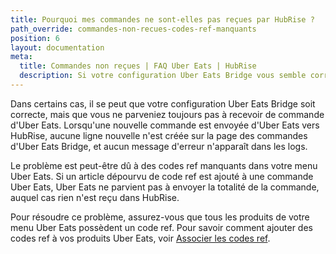 ```yaml
---
title: Pourquoi mes commandes ne sont-elles pas reçues par HubRise ?
path_override: commandes-non-recues-codes-ref-manquants
position: 6
layout: documentation
meta:
  title: Commandes non reçues | FAQ Uber Eats | HubRise
  description: Si votre configuration Uber Eats Bridge vous semble correcte, et que vous ne recevez toujours pas de commande d'Uber Eats, il est possible que certains produits de votre menu n'aient pas de code ref.
---
```


Dans certains cas, il se peut que votre configuration Uber Eats Bridge soit correcte, mais que vous ne parveniez toujours pas à recevoir de commande d'Uber Eats. Lorsqu'une nouvelle commande est envoyée d'Uber Eats vers HubRise, aucune ligne nouvelle n'est créée sur la page des commandes d'Uber Eats Bridge, et aucun message d'erreur n'apparaît dans les logs.

Le problème est peut-être dû à des codes ref manquants dans votre menu Uber Eats. Si un article dépourvu de code ref est ajouté à une commande Uber Eats, Uber Eats ne parvient pas à envoyer la totalité de la commande, auquel cas rien n'est reçu dans HubRise.

Pour résoudre ce problème, assurez-vous que tous les produits de votre menu Uber Eats possèdent un code ref. Pour savoir comment ajouter des codes ref à vos produits Uber Eats, voir [Associer les codes ref](/apps/uber-eats/map-ref-codes).
